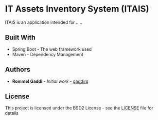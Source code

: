 # IT Assets Inventory System (ITAIS)

ITAIS is an application intended for .....

## Built With

* Spring Boot - The web framework used
* Maven - Dependency Management

## Authors

* **Rommel Gaddi** - *Initial work* - [gaddirg](https://github.com/gaddirg)

## License

This project is licensed under the BSD2 License - see the [LICENSE](https://github.com/larvinloy/dareon/blob/master/License) file for details
